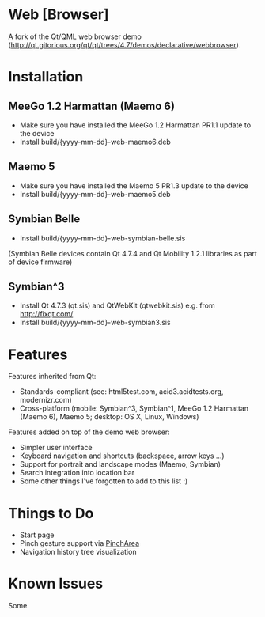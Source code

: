 Web [Browser]
================

A fork of the Qt/QML web browser demo (http://qt.gitorious.org/qt/qt/trees/4.7/demos/declarative/webbrowser).

Installation
================

MeeGo 1.2 Harmattan (Maemo 6)
----------------

* Make sure you have installed the MeeGo 1.2 Harmattan PR1.1 update to the device
* Install build/{yyyy-mm-dd}-web-maemo6.deb

Maemo 5
----------------

* Make sure you have installed the Maemo 5 PR1.3 update to the device
* Install build/{yyyy-mm-dd}-web-maemo5.deb

Symbian Belle
----------------

* Install build/{yyyy-mm-dd}-web-symbian-belle.sis

(Symbian Belle devices contain Qt 4.7.4 and Qt Mobility 1.2.1 libraries as part of device firmware)

Symbian^3
----------------

* Install Qt 4.7.3 (qt.sis) and QtWebKit (qtwebkit.sis) e.g. from http://fixqt.com/
* Install build/{yyyy-mm-dd}-web-symbian3.sis

Features
================

Features inherited from Qt:

* Standards-compliant (see: html5test.com, acid3.acidtests.org, modernizr.com)
* Cross-platform (mobile: Symbian^3, Symbian^1, MeeGo 1.2 Harmattan (Maemo 6), Maemo 5; desktop: OS X, Linux, Windows)

Features added on top of the demo web browser:

* Simpler user interface
* Keyboard navigation and shortcuts (backspace, arrow keys ...)
* Support for portrait and landscape modes (Maemo, Symbian)
* Search integration into location bar
* Some other things I've forgotten to add to this list :)

Things to Do
================

* Start page
* Pinch gesture support via [PinchArea](http://doc.qt.nokia.com/4.7-snapshot/qml-pincharea.html)
* Navigation history tree visualization

Known Issues
================

Some.